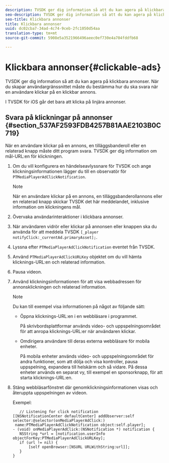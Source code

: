 ```yaml
---
description: TVSDK ger dig information så att du kan agera på klickbara annonser. När du skapar användargränssnittet måste du bestämma hur du ska svara när en användare klickar på en klickbar annons.
seo-description: TVSDK ger dig information så att du kan agera på klickbara annonser. När du skapar användargränssnittet måste du bestämma hur du ska svara när en användare klickar på en klickbar annons.
seo-title: Klickbara annonser
title: Klickbara annonser
uuid: dc02cba7-34ad-4c74-9ceb-2fc1050d54aa
translation-type: tm+mt
source-git-commit: 5908e5a3521966496aeec0ef730e4a704fddfb68

---
```



# Klickbara annonser{#clickable-ads}

TVSDK ger dig information så att du kan agera på klickbara annonser. När du skapar användargränssnittet måste du bestämma hur du ska svara när en användare klickar på en klickbar annons.

I TVSDK för iOS går det bara att klicka på linjära annonser.

## Svara på klickningar på annonser {#section_537AF2593FDB4257B81AAE2103B0C719}

När en användare klickar på en annons, en tilläggsbanderoll eller en relaterad knapp måste ditt program svara. TVSDK ger dig information om mål-URL:en för klickningen.

1. Om du vill konfigurera en händelseavlyssnare för TVSDK och ange klickningsinformationen lägger du till en observatör för `PTMediaPlayerAdClickNotification`.

   >[!NOTE]
   >
   >När en användare klickar på en annons, en tilläggsbanderollannons eller en relaterad knapp skickar TVSDK det här meddelandet, inklusive information om klickningens mål.

1. Övervaka användarinteraktioner i klickbara annonser.
1. När användaren vidrör eller klickar på annonsen eller knappen ska du använda för att meddela TVSDK `[_player notifyClick:_currentAd.primaryAsset];`.
1. Lyssna efter `PTMediaPlayerAdClickNotification` eventet från TVSDK.
1. Använd `PTMediaPlayerAdClickURLKey` objektet om du vill hämta klicknings-URL:en och relaterad information.
1. Pausa videon.
1. Använd klickningsinformationen för att visa webbadressen för annonsklickningen och relaterad information.

   >[!NOTE]
   >
   >Du kan till exempel visa informationen på något av följande sätt:

   * Öppna klicknings-URL:en i en webbläsare i programmet.

      På skrivbordsplattformar används video- och uppspelningsområdet för att anropa klicknings-URL:er när användaren klickar.
   * Omdirigera användare till deras externa webbläsare för mobila enheter.

      På mobila enheter används video- och uppspelningsområdet för andra funktioner, som att dölja och visa kontroller, pausa uppspelning, expandera till helskärm och så vidare. På dessa enheter används en separat vy, till exempel en sponsorknapp, för att starta klicknings-URL:en.

1. Stäng webbläsarfönstret där genomklickningsinformationen visas och återuppta uppspelningen av videon.

   Exempel:

   ```
      // Listening for click notification  
   [[NSNotificationCenter defaultCenter] addObserver:self selector:@selector(onMediaPlayerAdClick:)  
    name:PTMediaPlayerAdClickNotification object:self.player]; 
   - (void) onMediaPlayerAdClick:(NSNotification *) notification { 
      NSString *url = [notification.userInfo objectForKey:PTMediaPlayerAdClickURLKey];  
      if (url != nil) { 
          [self openBrowser:[NSURL URLWithString:url]]; 
      } 
   } 
   ```

